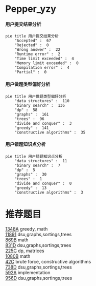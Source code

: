 # Pepper_yzy

<!-- tabs:start -->



#### **用户提交结果分析**

```mermaid
pie title 用户提交结果分析
    "Accepted" :  67
    "Rejected" :  0
    "Wrong answer" :  22
    "Runtime error" :  2
    "Time limit exceeded" :  4
    "Memory limit exceeded" :  0
    "Compilation error" :  4
    "Partial" :  0
```

#### **用户做题类型偏好分析**

```mermaid
pie title 用户做题类型偏好分析
    "data structures" :  110
    "binary search" :  136
    "dp" :  58
    "graphs" :  161
    "trees" :  96
    "divide and conquer" :  3
    "greedy" :  141
    "constructive algorithms" :  35
```
#### **用户错题知识点分析**

```mermaid
pie title 用户错题知识点分析
    "data structures" :  11
    "binary search" :  7
    "dp" :  5
    "graphs" :  30
    "trees" :  1
    "divide and conquer" :  0
    "greedy" :  13
    "constructive algorithms" :  3
```



<!-- tabs:end -->
# 推荐题目
[1348A](https://codeforces.com/contest/1348/problem/A)		greedy,
                        math		  
[11891](https://codeforces.com/contest/1189/problem/1)		dsu,graphs,sortings,trees		  
[869B](https://codeforces.com/contest/869/problem/B)		math		  
[831D](https://codeforces.com/contest/831/problem/D)		dsu,graphs,sortings,trees		  
[225C](https://codeforces.com/contest/225/problem/C)		dp,
                        matrices		  
[1080B](https://codeforces.com/contest/1080/problem/B)		math		  
[42C](https://codeforces.com/contest/42/problem/C)		brute force,
                        constructive algorithms		  
[738D](https://codeforces.com/contest/738/problem/D)		dsu,graphs,sortings,trees		  
[592A](https://codeforces.com/contest/592/problem/A)		implementation		  
[956D](https://codeforces.com/contest/956/problem/D)		dsu,graphs,sortings,trees		  
